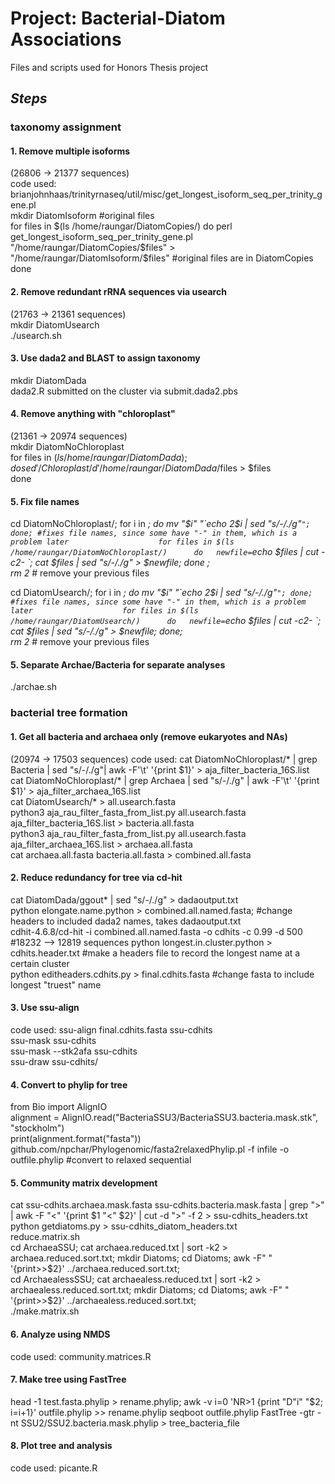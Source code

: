 # Project: Bacterial-Diatom Associations
Files and scripts used for Honors Thesis project

## __*Steps*__
### **taxonomy assignment**
#### 1. Remove multiple isoforms    
(26806 -> 21377 sequences)     
code used: brianjohnhaas/trinityrnaseq/util/misc/get_longest_isoform_seq_per_trinity_gene.pl      
mkdir DiatomIsoform #original files    
for files in $(ls /home/raungar/DiatomCopies/)     
do      
  	perl get_longest_isoform_seq_per_trinity_gene.pl "/home/raungar/DiatomCopies/$files" > "/home/raungar/DiatomIsoform/$files" #original files are in DiatomCopies   
done    

#### 2. Remove redundant rRNA sequences via usearch     
(21763 -> 21361 sequences)       
mkdir DiatomUsearch     
./usearch.sh    
#### 3. Use dada2 and BLAST to assign taxonomy
mkdir DiatomDada      
dada2.R submitted on the cluster via submit.dada2.pbs        
#### 4. Remove anything with "chloroplast"
(21361 -> 20974 sequences)      
mkdir DiatomNoChloroplast      
for files in $(ls /home/raungar/DiatomDada);        
do sed '/Chloroplast/d' /home/raungar/DiatomDada/$files > $files        
done        
#### 5. Fix file names
cd DiatomNoChloroplast/; for i in *; do mv "$i" "`echo 2$i | sed "s/-/./g"`"; done; #fixes file names, since some have "-" in them, which is a problem later                   
for files in $(ls /home/raungar/DiatomNoChloroplast/)     
do  
    newfile=`echo $files | cut -c2- `;
  	cat $files | sed "s/-/./g" > $newfile;
done ;      
rm 2* # remove your previous files     
     
cd DiatomUsearch/; for i in *; do mv "$i" "`echo 2$i | sed "s/-/./g"`"; done; #fixes file names, since some have "-" in them, which is a problem later                   
for files in $(ls /home/raungar/DiatomUsearch/)     
do  
    newfile=`echo $files | cut -c2- `;
  	cat $files | sed "s/-/./g" > $newfile;
done;       
rm 2* # remove your previous files     

#### 5. Separate Archae/Bacteria for separate analyses
./archae.sh
       

### **bacterial tree formation**
#### 1. Get all bacteria and archaea only (remove eukaryotes and NAs)
(20974 -> 17503 sequences) 
code used: cat DiatomNoChloroplast/* | grep Bacteria | sed "s/-/./g"| awk -F'\t' '{print $1}' > aja_filter_bacteria_16S.list     
cat DiatomNoChloroplast/* | grep Archaea | sed "s/-/./g" |  awk -F'\t' '{print $1}' > aja_filter_archaea_16S.list   
cat DiatomUsearch/* > all.usearch.fasta      
python3 aja_rau_filter_fasta_from_list.py all.usearch.fasta aja_filter_bacteria_16S.list > bacteria.all.fasta    
python3 aja_rau_filter_fasta_from_list.py all.usearch.fasta aja_filter_archaea_16S.list > archaea.all.fasta   
cat archaea.all.fasta bacteria.all.fasta > combined.all.fasta    
#### 2. Reduce redundancy for tree via cd-hit
cat DiatomDada/ggout* | sed "s/-/./g" > dadaoutput.txt         
python elongate.name.python > combined.all.named.fasta; #change headers to included dada2 names, takes dadaoutput.txt       
cdhit-4.6.8/cd-hit -i combined.all.named.fasta -o cdhits -c 0.99 -d 500 #18232  —>  12819 sequences 
python longest.in.cluster.python > cdhits.header.txt #make a headers file to record the longest name at a certain cluster     
python editheaders.cdhits.py > final.cdhits.fasta #change fasta to include longest "truest" name      
#### 3. Use ssu-align
code used: ssu-align final.cdhits.fasta ssu-cdhits   
ssu-mask ssu-cdhits    
ssu-mask --stk2afa ssu-cdhits    
ssu-draw ssu-cdhits/   
#### 4. Convert to phylip for tree
from Bio import AlignIO     
alignment = AlignIO.read("BacteriaSSU3/BacteriaSSU3.bacteria.mask.stk", "stockholm")    
print(alignment.format("fasta"))    
github.com/npchar/Phylogenomic/fasta2relaxedPhylip.pl -f infile -o outfile.phylip #convert to relaxed sequential
#### 5. Community matrix development
cat ssu-cdhits.archaea.mask.fasta ssu-cdhits.bacteria.mask.fasta | grep ">" | awk -F "<" '{print $1 "<" $2}' | cut -d ">" -f 2 > ssu-cdhits_headers.txt      
python getdiatoms.py > ssu-cdhits_diatom_headers.txt      
reduce.matrix.sh    
cd ArchaeaSSU; cat archaea.reduced.txt | sort -k2 > archaea.reduced.sort.txt; mkdir Diatoms; cd Diatoms; awk -F" " '{print>>$2}' ../archaea.reduced.sort.txt;    
cd ArchaealessSSU; cat archaealess.reduced.txt | sort -k2 > archaealess.reduced.sort.txt; mkdir Diatoms; cd Diatoms; awk -F" " '{print>>$2}' ../archaealess.reduced.sort.txt;    
./make.matrix.sh    
#### 6. Analyze using NMDS
code used: community.matrices.R     
#### 7. Make tree using FastTree
head -1 test.fasta.phylip > rename.phylip; awk -v i=0 'NR>1 {print "D"i"  "$2; i=i+1}' outfile.phylip >> rename.phylip
seqboot outfile.phylip
FastTree -gtr -nt SSU2/SSU2.bacteria.mask.phylip > tree_bacteria_file    
#### 8. Plot tree and analysis
code used: picante.R    
